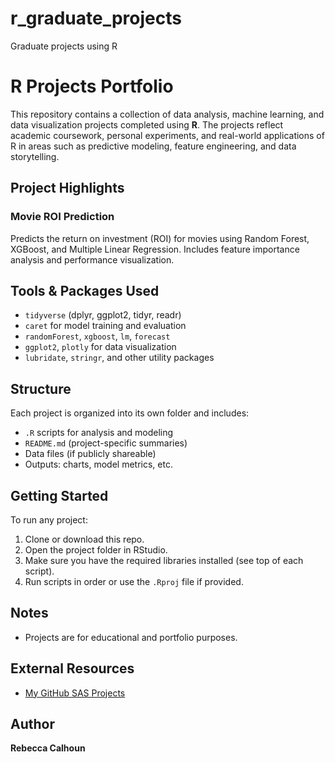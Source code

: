 # r_graduate_projects
Graduate projects using R

# R Projects Portfolio

This repository contains a collection of data analysis, machine learning, and data visualization projects completed using **R**. The projects reflect academic coursework, personal experiments, and real-world applications of R in areas such as predictive modeling, feature engineering, and data storytelling.

## Project Highlights

### Movie ROI Prediction
Predicts the return on investment (ROI) for movies using Random Forest, XGBoost, and Multiple Linear Regression. Includes feature importance analysis and performance visualization.


## Tools & Packages Used

- `tidyverse` (dplyr, ggplot2, tidyr, readr)
- `caret` for model training and evaluation
- `randomForest`, `xgboost`, `lm`, `forecast`
- `ggplot2`, `plotly` for data visualization
- `lubridate`, `stringr`, and other utility packages

## Structure

Each project is organized into its own folder and includes:
- `.R` scripts for analysis and modeling
- `README.md` (project-specific summaries)
- Data files (if publicly shareable)
- Outputs: charts, model metrics, etc.

## Getting Started

To run any project:
1. Clone or download this repo.
2. Open the project folder in RStudio.
3. Make sure you have the required libraries installed (see top of each script).
4. Run scripts in order or use the `.Rproj` file if provided.

##  Notes

- Projects are for educational and portfolio purposes.

## External Resources

- [My GitHub SAS Projects](https://github.com/Rebecca-Calhoun/sas-projects)

## Author

**Rebecca Calhoun**  


